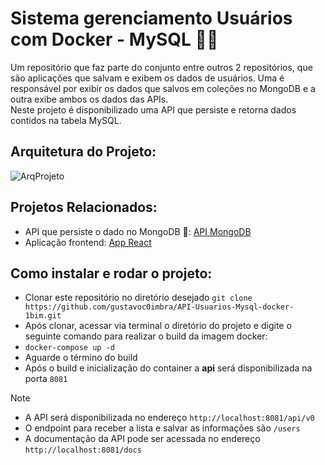 # Sistema gerenciamento Usuários com Docker - MySQL 🐬🐳
Um repositório que faz parte do conjunto entre outros 2 repositórios, que são aplicações que salvam e exibem os dados de usuários. Uma é responsável por exibir os dados que salvos em coleções no MongoDB e a outra exibe ambos os dados das APIs.  
Neste projeto é disponibilizado uma API que persiste e retorna dados contidos na tabela MySQL.

## Arquitetura do Projeto:
![ArqProjeto](https://github.com/user-attachments/assets/6ad82a32-39cb-4194-91e6-c61104a21a0c)


## Projetos Relacionados:
- API que persiste o dado no MongoDB 🍃: [API MongoDB](https://github.com/gustavoc0imbra/API-Usuarios-Mongo-docker-1bim)
- Aplicação frontend: [App React](https://github.com/gustavoc0imbra/frontusuarios-proj1bim-docker)

## Como instalar e rodar o projeto:
- Clonar este repositório no diretório desejado `git clone https://github.com/gustavoc0imbra/API-Usuarios-Mysql-docker-1bim.git`
- Após clonar, acessar via terminal o diretório do projeto e digite o seguinte comando para realizar o build da imagem docker:
- `docker-compose up -d`
- Aguarde o término do build
- Após o build e inicialização do container a **api** será disponibilizada na porta `8081`

> [!NOTE]
> - A API será disponibilizada no endereço `http://localhost:8081/api/v0`  
> - O endpoint para receber a lista e salvar as informações são `/users`  
> - A documentação da API pode ser acessada no endereço `http://localhost:8081/docs`
